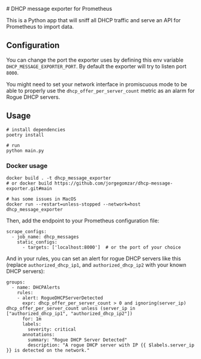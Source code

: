 # DHCP message exporter for Prometheus

This is a Python app that will sniff all DHCP traffic and serve an API for Prometheus to import data.

## Configuration

You can change the port the exporter uses by defining this env variable `DHCP_MESSAGE_EXPORTER_PORT`.
By default the exporter will try to listen port `8000`.

You might need to set your network interface in promiscuous mode to be able to properly use the `dhcp_offer_per_server_count` metric 
as an alarm for Rogue DHCP servers.

## Usage

```
# install dependencies
poetry install

# run
python main.py
```

### Docker usage

```
docker build . -t dhcp_message_exporter
# or docker build https://github.com/jorgegomzar/dhcp-message-exporter.git#main

# has some issues in MacOS
docker run --restart=unless-stopped --network=host dhcp_message_exporter
```

Then, add the endpoint to your Prometheus configuration file:

```
scrape_configs:
  - job_name: dhcp_messages
    static_configs:
      - targets: ['localhost:8000']  # or the port of your choice
```

And in your rules, you can set an alert for rogue DHCP servers like this (replace `authorized_dhcp_ip1`, and `authorized_dhcp_ip2` with your known DHCP servers):
```
groups:
  - name: DHCPAlerts
    rules:
    - alert: RogueDHCPServerDetected
      expr: dhcp_offer_per_server_count > 0 and ignoring(server_ip) dhcp_offer_per_server_count unless (server_ip in ["authorized_dhcp_ip1", "authorized_dhcp_ip2"])
      for: 1m
      labels:
        severity: critical
      annotations:
        summary: "Rogue DHCP Server Detected"
        description: "A rogue DHCP server with IP {{ $labels.server_ip }} is detected on the network."
```

